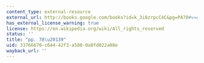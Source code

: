 ```yaml
---
content_type: external-resource
external_url: http://books.google.com/books?id=k_3i8zrpcC4C&pg=PA78#v=onepage
has_external_license_warning: true
license: https://en.wikipedia.org/wiki/All_rights_reserved
status: ''
title: "pp. 78\u20139"
uid: 33766670-c644-42f3-a580-0a0fd022a08e
wayback_url: ''
---
```

